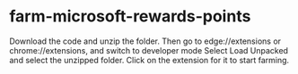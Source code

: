 # farm-microsoft-rewards-points

Download the code and unzip the folder.
Then go to edge://extensions or chrome://extensions, and switch to developer mode
Select Load Unpacked and select the unzipped folder.
Click on the extension for it to start farming.
